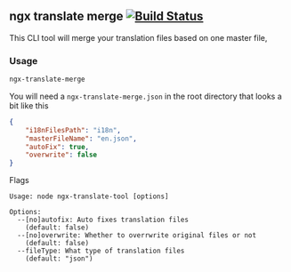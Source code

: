 ## ngx translate merge [![Build Status](https://travis-ci.com/realappie/ngx-translate-merge.svg?branch=master)](https://travis-ci.com/realappie/ngx-translate-merge)

This CLI tool will merge your translation files based on one master file,

### Usage


```bash
ngx-translate-merge
```

You will need a `ngx-translate-merge.json` in the root directory that looks a bit like this

```json
{
    "i18nFilesPath": "i18n",
    "masterFileName": "en.json",
    "autoFix": true,
    "overwrite": false
}
```

Flags

```
Usage: node ngx-translate-tool [options]

Options:
  --[no]autofix: Auto fixes translation files
    (default: false)
  --[no]overwrite: Whether to overrwrite original files or not
    (default: false)
  --fileType: What type of translation files
    (default: "json")
```
